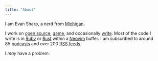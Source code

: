 ```yaml
---
title: "About"
---
```

I am Evan Sharp, a nerd from [Michigan](https://en.wikipedia.org/wiki/Michigan).

I work on [open source](https://github.com/packetmonkey), [game](https://dnd.wizards.com), and occasionally [write](/posts).
Most of the code I write is in [Ruby](http://www.ruby-lang.org) or [Rust](http://rust-lang.org) within a [Neovim](https://neovim.io) buffer.
I am subscribed to around 85 [podcasts](https://overcast.fm) and over 200 [RSS feeds](https://feedbin.com).

I _may_ have a problem.
